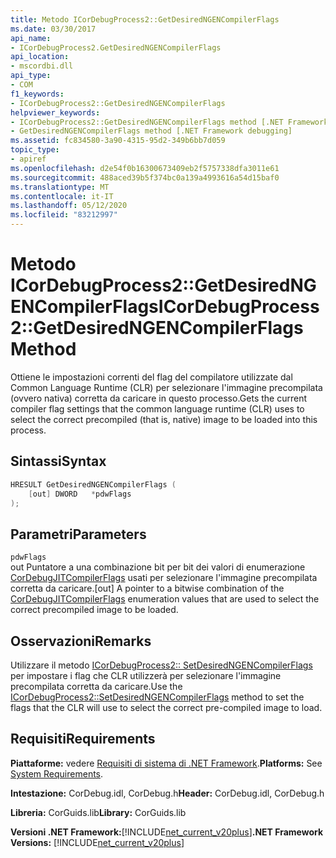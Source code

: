 ```yaml
---
title: Metodo ICorDebugProcess2::GetDesiredNGENCompilerFlags
ms.date: 03/30/2017
api_name:
- ICorDebugProcess2.GetDesiredNGENCompilerFlags
api_location:
- mscordbi.dll
api_type:
- COM
f1_keywords:
- ICorDebugProcess2::GetDesiredNGENCompilerFlags
helpviewer_keywords:
- ICorDebugProcess2::GetDesiredNGENCompilerFlags method [.NET Framework debugging]
- GetDesiredNGENCompilerFlags method [.NET Framework debugging]
ms.assetid: fc834580-3a90-4315-95d2-349b6bb7d059
topic_type:
- apiref
ms.openlocfilehash: d2e54f0b16300673409eb2f5757338dfa3011e61
ms.sourcegitcommit: 488aced39b5f374bc0a139a4993616a54d15baf0
ms.translationtype: MT
ms.contentlocale: it-IT
ms.lasthandoff: 05/12/2020
ms.locfileid: "83212997"
---
```

# <a name="icordebugprocess2getdesiredngencompilerflags-method"></a><span data-ttu-id="34368-102">Metodo ICorDebugProcess2::GetDesiredNGENCompilerFlags</span><span class="sxs-lookup"><span data-stu-id="34368-102">ICorDebugProcess2::GetDesiredNGENCompilerFlags Method</span></span>
<span data-ttu-id="34368-103">Ottiene le impostazioni correnti del flag del compilatore utilizzate dal Common Language Runtime (CLR) per selezionare l'immagine precompilata (ovvero nativa) corretta da caricare in questo processo.</span><span class="sxs-lookup"><span data-stu-id="34368-103">Gets the current compiler flag settings that the common language runtime (CLR) uses to select the correct precompiled (that is, native) image to be loaded into this process.</span></span>  
  
## <a name="syntax"></a><span data-ttu-id="34368-104">Sintassi</span><span class="sxs-lookup"><span data-stu-id="34368-104">Syntax</span></span>  
  
```cpp  
HRESULT GetDesiredNGENCompilerFlags (  
    [out] DWORD   *pdwFlags  
);  
```  
  
## <a name="parameters"></a><span data-ttu-id="34368-105">Parametri</span><span class="sxs-lookup"><span data-stu-id="34368-105">Parameters</span></span>  
 `pdwFlags`  
 <span data-ttu-id="34368-106">out Puntatore a una combinazione bit per bit dei valori di enumerazione [CorDebugJITCompilerFlags](cordebugjitcompilerflags-enumeration.md) usati per selezionare l'immagine precompilata corretta da caricare.</span><span class="sxs-lookup"><span data-stu-id="34368-106">[out] A pointer to a bitwise combination of the [CorDebugJITCompilerFlags](cordebugjitcompilerflags-enumeration.md) enumeration values that are used to select the correct precompiled image to be loaded.</span></span>  
  
## <a name="remarks"></a><span data-ttu-id="34368-107">Osservazioni</span><span class="sxs-lookup"><span data-stu-id="34368-107">Remarks</span></span>  
 <span data-ttu-id="34368-108">Utilizzare il metodo [ICorDebugProcess2:: SetDesiredNGENCompilerFlags](icordebugprocess2-setdesiredngencompilerflags-method.md) per impostare i flag che CLR utilizzerà per selezionare l'immagine precompilata corretta da caricare.</span><span class="sxs-lookup"><span data-stu-id="34368-108">Use the [ICorDebugProcess2::SetDesiredNGENCompilerFlags](icordebugprocess2-setdesiredngencompilerflags-method.md) method to set the flags that the CLR will use to select the correct pre-compiled image to load.</span></span>  
  
## <a name="requirements"></a><span data-ttu-id="34368-109">Requisiti</span><span class="sxs-lookup"><span data-stu-id="34368-109">Requirements</span></span>  
 <span data-ttu-id="34368-110">**Piattaforme:** vedere [Requisiti di sistema di .NET Framework](../../get-started/system-requirements.md).</span><span class="sxs-lookup"><span data-stu-id="34368-110">**Platforms:** See [System Requirements](../../get-started/system-requirements.md).</span></span>  
  
 <span data-ttu-id="34368-111">**Intestazione:** CorDebug.idl, CorDebug.h</span><span class="sxs-lookup"><span data-stu-id="34368-111">**Header:** CorDebug.idl, CorDebug.h</span></span>  
  
 <span data-ttu-id="34368-112">**Libreria:** CorGuids.lib</span><span class="sxs-lookup"><span data-stu-id="34368-112">**Library:** CorGuids.lib</span></span>  
  
 <span data-ttu-id="34368-113">**Versioni .NET Framework:**[!INCLUDE[net_current_v20plus](../../../../includes/net-current-v20plus-md.md)]</span><span class="sxs-lookup"><span data-stu-id="34368-113">**.NET Framework Versions:** [!INCLUDE[net_current_v20plus](../../../../includes/net-current-v20plus-md.md)]</span></span>
